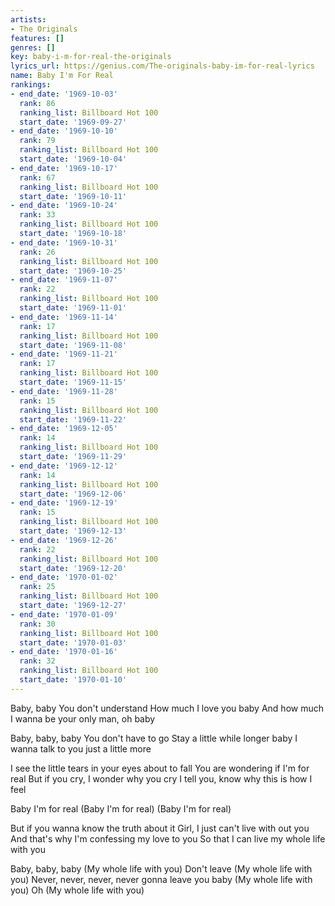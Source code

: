 ```yaml
---
artists:
- The Originals
features: []
genres: []
key: baby-i-m-for-real-the-originals
lyrics_url: https://genius.com/The-originals-baby-im-for-real-lyrics
name: Baby I'm For Real
rankings:
- end_date: '1969-10-03'
  rank: 86
  ranking_list: Billboard Hot 100
  start_date: '1969-09-27'
- end_date: '1969-10-10'
  rank: 79
  ranking_list: Billboard Hot 100
  start_date: '1969-10-04'
- end_date: '1969-10-17'
  rank: 67
  ranking_list: Billboard Hot 100
  start_date: '1969-10-11'
- end_date: '1969-10-24'
  rank: 33
  ranking_list: Billboard Hot 100
  start_date: '1969-10-18'
- end_date: '1969-10-31'
  rank: 26
  ranking_list: Billboard Hot 100
  start_date: '1969-10-25'
- end_date: '1969-11-07'
  rank: 22
  ranking_list: Billboard Hot 100
  start_date: '1969-11-01'
- end_date: '1969-11-14'
  rank: 17
  ranking_list: Billboard Hot 100
  start_date: '1969-11-08'
- end_date: '1969-11-21'
  rank: 17
  ranking_list: Billboard Hot 100
  start_date: '1969-11-15'
- end_date: '1969-11-28'
  rank: 15
  ranking_list: Billboard Hot 100
  start_date: '1969-11-22'
- end_date: '1969-12-05'
  rank: 14
  ranking_list: Billboard Hot 100
  start_date: '1969-11-29'
- end_date: '1969-12-12'
  rank: 14
  ranking_list: Billboard Hot 100
  start_date: '1969-12-06'
- end_date: '1969-12-19'
  rank: 15
  ranking_list: Billboard Hot 100
  start_date: '1969-12-13'
- end_date: '1969-12-26'
  rank: 22
  ranking_list: Billboard Hot 100
  start_date: '1969-12-20'
- end_date: '1970-01-02'
  rank: 25
  ranking_list: Billboard Hot 100
  start_date: '1969-12-27'
- end_date: '1970-01-09'
  rank: 30
  ranking_list: Billboard Hot 100
  start_date: '1970-01-03'
- end_date: '1970-01-16'
  rank: 32
  ranking_list: Billboard Hot 100
  start_date: '1970-01-10'
---
```

Baby, baby
You don't understand
How much I love you baby
And how much I wanna be your only man, oh baby


Baby, baby, baby
You don't have to go
Stay a little while longer baby
I wanna talk to you just a little more


I see the little tears in your eyes about to fall
You are wondering if I'm for real
But if you cry, I wonder why you cry
I tell you, know why this is how I feel


Baby I'm for real
(Baby I'm for real)
(Baby I'm for real)


But if you wanna know the truth about it
Girl, I just can't live with out you
And that's why I'm confessing my love to you
So that I can live my whole life with you


Baby, baby, baby
(My whole life with you)
Don't leave
(My whole life with you)
Never, never, never, never gonna leave you baby
(My whole life with you)
Oh
(My whole life with you)
